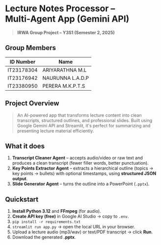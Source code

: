 # Lecture Notes Processor – Multi‑Agent App (Gemini API)

> **IRWA Group Project – Y3S1 (Semester 2, 2025)**

## Group Members

| ID Number       | Name             |
|----------------|------------------|
| IT23178304      | ARIYARATHNA M.L  |
| IT23176942      | NAURUNNA L.A.D.P |
| IT23380950      | PERERA M.K.P.T.S |



## Project Overview

> An AI-powered app that transforms lecture content into clean transcripts, structured outlines, and professional slides.
> Built using Google Gemini API and Streamlit, it's perfect for summarizing and presenting lecture material efficiently. 


## What it does
1. **Transcript Cleaner Agent** – accepts audio/video or raw text and produces a clean transcript (fewer filler words, better punctuation).  
2. **Key Points Extractor Agent** – extracts a hierarchical outline (topics → key points → bullets) with optional timestamps, using **structured JSON output**.  
3. **Slide Generator Agent** – turns the outline into a PowerPoint (`.pptx`).


## Quickstart
1. **Install Python 3.12** and **FFmpeg** (for audio).  
2. **Create API key (free)** in Google AI Studio → copy to `.env`.  
3. `pip install -r requirements.txt`  
4. `streamlit run app.py` → open the local URL in your browser.  
5. Upload a lecture audio (mp3/wav) or text/PDF transcript → click **Run**.  
6. Download the generated **.pptx**.

